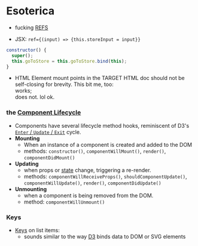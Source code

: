 # Esoterica

- fucking [REFS](https://facebook.github.io/react/docs/refs-and-the-dom.html)

- JSX: `ref={(input) => {this.storeInput = input}}`

``` javascript
constructor() {
  super();
  this.goToStore = this.goToStore.bind(this);
}
```  
- HTML Element mount points in the TARGET HTML doc should not be self-closing for brevity. This bit me, too: <div id="root"></div> works; <div id="root" /> does not. lol ok.

### the [Component Lifecycle](https://facebook.github.io/react/docs/react-component.html#the-component-lifecycle)
  - Components have several lifecycle method hooks, reminiscent of D3's [`Enter` / `Update` / `Exit`](https://medium.com/@c_behrens/enter-update-exit-6cafc6014c36) cycle.
  - **Mounting**
    - When an instance of a component is created and added to the DOM
    - methods: `constructor()`, `componentWillMount()`, `render()`, `componentDidMount()`
  - **Updating**
    - when props or [state](/docs/State.md) change, triggering a re-render.
    - methods: `componentWillReceiveProps()`, `shouldComponentUpdate()`, `componentWillUpdate()`, `render()`, `componentDidUpdate()`
  - **Unmounting**
    - when a component is being removed from the DOM.
    - method: `componentWillUnmount()`

### Keys
- [Keys](https://facebook.github.io/react/tutorial/tutorial.html#keys) on list items:
  - sounds similar to the way [D3](https://d3js.org/) binds data to DOM or SVG elements
